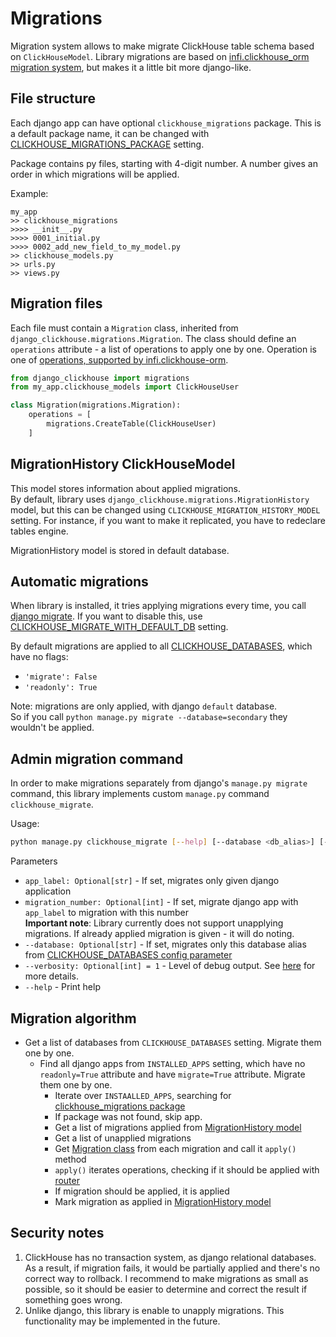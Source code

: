 # Migrations
Migration system allows to make migrate ClickHouse table schema based on `ClickHouseModel`.
Library migrations are based on [infi.clickhouse_orm migration system](https://github.com/Infinidat/infi.clickhouse_orm/blob/develop/docs/schema_migrations.md),
but makes it a little bit more django-like.

## File structure
Each django app can have optional `clickhouse_migrations` package.
 This is a default package name, it can be changed with [CLICKHOUSE_MIGRATIONS_PACKAGE](configuration.md#clickhouse_migrations_package) setting.

Package contains py files, starting with 4-digit number. 
A number gives an order in which migrations will be applied.

Example:
```
my_app
>> clickhouse_migrations
>>>> __init__.py
>>>> 0001_initial.py
>>>> 0002_add_new_field_to_my_model.py
>> clickhouse_models.py
>> urls.py
>> views.py
```

## Migration files
Each file must contain a `Migration` class, inherited from `django_clickhouse.migrations.Migration`.
The class should define an `operations` attribute - a list of operations to apply one by one.
Operation is one of [operations, supported by infi.clickhouse-orm](https://github.com/Infinidat/infi.clickhouse_orm/blob/develop/docs/schema_migrations.md).

```python
from django_clickhouse import migrations
from my_app.clickhouse_models import ClickHouseUser

class Migration(migrations.Migration):
    operations = [
        migrations.CreateTable(ClickHouseUser)
    ]
```

## MigrationHistory ClickHouseModel
This model stores information about applied migrations.  
By default, library uses `django_clickhouse.migrations.MigrationHistory` model,
 but this can be changed using `CLICKHOUSE_MIGRATION_HISTORY_MODEL` setting.
For instance, if you want to make it replicated, you have to redeclare tables engine.
 
MigrationHistory model is stored in default database.  


## Automatic migrations
When library is installed, it tries applying migrations every time,
you call [django migrate](https://docs.djangoproject.com/en/3.0/ref/django-admin/#django-admin-migrate). If you want to disable this, use [CLICKHOUSE_MIGRATE_WITH_DEFAULT_DB](configuration.md#clickhouse_migrate_with_default_db) setting.
  
By default migrations are applied to all [CLICKHOUSE_DATABASES](configuration.md#clickhouse_databases), which have no flags:
* `'migrate': False`
* `'readonly': True`

Note: migrations are only applied, with django `default` database.  
So if you call `python manage.py migrate --database=secondary` they wouldn't be applied.

## Admin migration command
In order to make migrations separately from django's `manage.py migrate` command,
this library implements custom `manage.py` command `clickhouse_migrate`.

Usage:
```bash
python manage.py clickhouse_migrate [--help] [--database <db_alias>] [--verbosity {0,1,2,3}] [app_label] [migration_number]
```

Parameters
* `app_label: Optional[str]` - If set, migrates only given django application  
* `migration_number: Optional[int]` - If set, migrate django app with `app_label` to migration with this number   
    **Important note**: Library currently does not support unapplying migrations. 
      If already applied migration is given - it will do noting.
* `--database: Optional[str]` - If set, migrates only this database alias from [CLICKHOUSE_DATABASES config parameter](configuration.md#clickhouse_databases)
* `--verbosity: Optional[int] = 1` - Level of debug output. See [here](https://docs.djangoproject.com/en/3.2/ref/django-admin/#cmdoption-verbosity) for more details.
* `--help` - Print help

## Migration algorithm
- Get a list of databases from `CLICKHOUSE_DATABASES` setting. Migrate them one by one.  
  - Find all django apps from `INSTALLED_APPS` setting, which have no `readonly=True` attribute and have `migrate=True` attribute. Migrate them one by one.  
    * Iterate over `INSTAALLED_APPS`, searching for [clickhouse_migrations package](#file-structure)  
    * If package was not found, skip app.  
    * Get a list of migrations applied from [MigrationHistory model](#migrationhistory-clickhousemodel)   
    * Get a list of unapplied migrations
    * Get [Migration class](#migration-files) from each migration and call it `apply()` method
    * `apply()` iterates operations, checking if it should be applied with [router](routing.md)
    * If migration should be applied, it is applied
    * Mark migration as applied in [MigrationHistory model](#migrationhistory-clickhousemodel)

## Security notes
1) ClickHouse has no transaction system, as django relational databases. 
  As a result, if migration fails, it would be partially applied and there's no correct way to rollback.
  I recommend to make migrations as small as possible, so it should be easier to determine and correct the result if something goes wrong.
2) Unlike django, this library is enable to unapply migrations. 
  This functionality may be implemented in the future.
